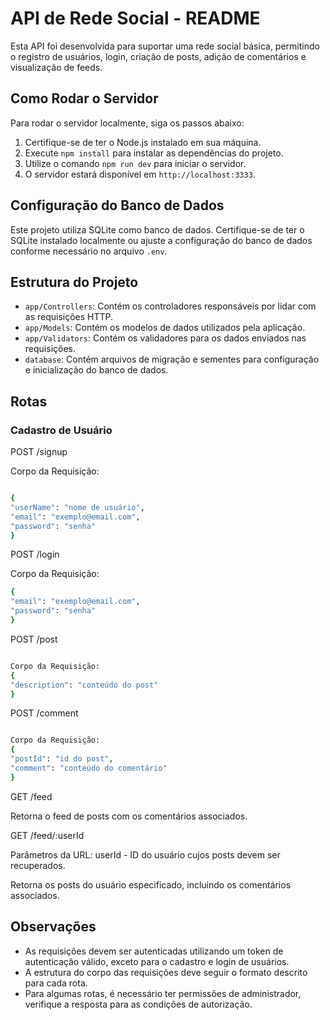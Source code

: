 # API de Rede Social - README

Esta API foi desenvolvida para suportar uma rede social básica, permitindo o registro de usuários, login, criação de posts, adição de comentários e visualização de feeds.

## Como Rodar o Servidor

Para rodar o servidor localmente, siga os passos abaixo:

1. Certifique-se de ter o Node.js instalado em sua máquina.
2. Execute `npm install` para instalar as dependências do projeto.
3. Utilize o comando `npm run dev` para iniciar o servidor.
4. O servidor estará disponível em `http://localhost:3333`.

## Configuração do Banco de Dados

Este projeto utiliza SQLite como banco de dados. Certifique-se de ter o SQLite instalado localmente ou ajuste a configuração do banco de dados conforme necessário no arquivo `.env`.

## Estrutura do Projeto

- `app/Controllers`: Contém os controladores responsáveis por lidar com as requisições HTTP.
- `app/Models`: Contém os modelos de dados utilizados pela aplicação.
- `app/Validators`: Contém os validadores para os dados enviados nas requisições.
- `database`: Contém arquivos de migração e sementes para configuração e inicialização do banco de dados.

## Rotas

### Cadastro de Usuário

POST /signup

Corpo da Requisição:

```sh

{
"userName": "nome de usuário",
"email": "exemplo@email.com",
"password": "senha"
}
```

POST /login

Corpo da Requisição:

```sh
{
"email": "exemplo@email.com",
"password": "senha"
}
```

POST /post

```sh

Corpo da Requisição:
{
"description": "conteúdo do post"
}
```

POST /comment

```sh

Corpo da Requisição:
{
"postId": "id do post",
"comment": "conteúdo do comentário"
}

```

GET /feed

Retorna o feed de posts com os comentários associados.

GET /feed/:userId

Parâmetros da URL:
userId - ID do usuário cujos posts devem ser recuperados.

Retorna os posts do usuário especificado, incluindo os comentários associados.

## Observações

- As requisições devem ser autenticadas utilizando um token de autenticação válido, exceto para o cadastro e login de usuários.
- A estrutura do corpo das requisições deve seguir o formato descrito para cada rota.
- Para algumas rotas, é necessário ter permissões de administrador, verifique a resposta para as condições de autorização.
